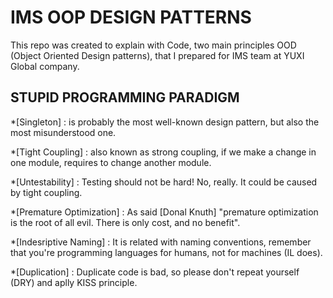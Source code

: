 # IMS OOP DESIGN PATTERNS

This repo was created to explain with Code, two main principles OOD (Object Oriented Design patterns), that I prepared for IMS team at YUXI Global company.

## STUPID PROGRAMMING PARADIGM

*[Singleton] : is probably the most well-known design pattern, but also the most misunderstood one.

*[Tight Coupling] : also known as strong coupling, if we make a change in one module, requires to change another module.

*[Untestability] : Testing should not be hard! No, really. It could be caused by tight coupling.

*[Premature Optimization] : As said [Donal Knuth] "premature optimization is the root of all evil. There is only cost, and no benefit".

*[Indesriptive Naming] : It is related with naming conventions, remember that you're programming languages for humans, not for machines (IL does).

*[Duplication] : Duplicate code is bad, so please don't repeat yourself (DRY) and aplly KISS principle.

